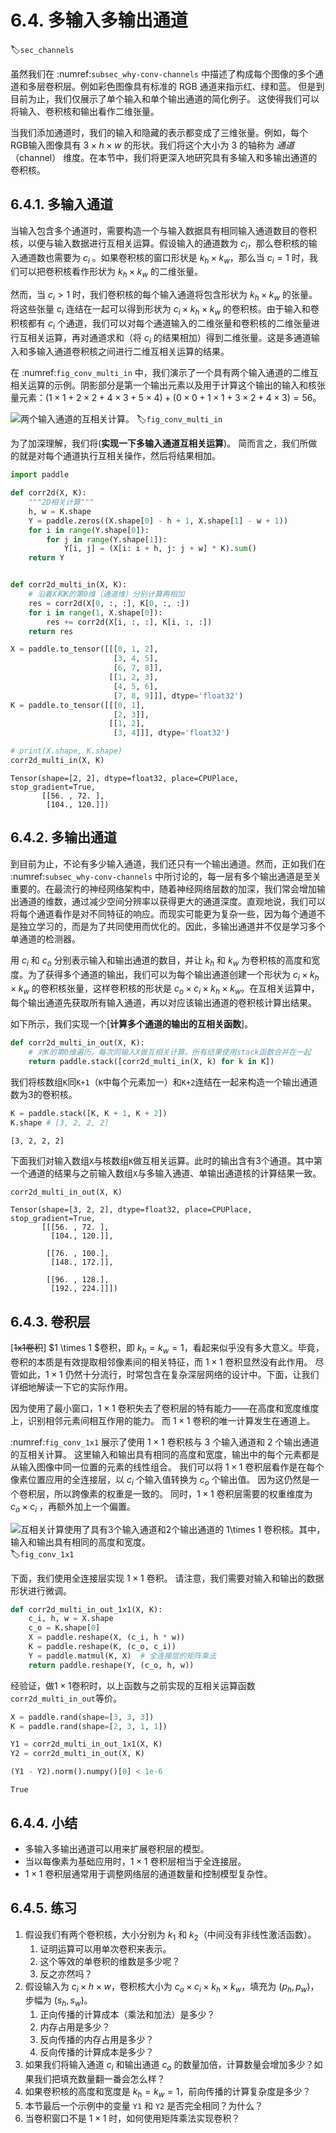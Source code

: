 # 6.4. 多输入多输出通道
:label:`sec_channels`

虽然我们在 :numref:`subsec_why-conv-channels` 中描述了构成每个图像的多个通道和多层卷积层。例如彩色图像具有标准的 RGB 通道来指示红、绿和蓝。
但是到目前为止，我们仅展示了单个输入和单个输出通道的简化例子。
这使得我们可以将输入、卷积核和输出看作二维张量。

当我们添加通道时，我们的输入和隐藏的表示都变成了三维张量。例如，每个RGB输入图像具有 $3\times h\times w$ 的形状。我们将这个大小为 $3$ 的轴称为 *通道*（channel） 维度。在本节中，我们将更深入地研究具有多输入和多输出通道的卷积核。


## 6.4.1. 多输入通道

当输入包含多个通道时，需要构造一个与输入数据具有相同输入通道数目的卷积核，以便与输入数据进行互相关运算。假设输入的通道数为 $c_i$，那么卷积核的输入通道数也需要为 $c_i$ 。如果卷积核的窗口形状是 $k_h\times k_w$，那么当 $c_i=1$ 时，我们可以把卷积核看作形状为 $k_h\times k_w$ 的二维张量。

然而，当 $c_i>1$ 时，我们卷积核的每个输入通道将包含形状为 $k_h\times k_w$ 的张量。将这些张量 $c_i$ 连结在一起可以得到形状为 $c_i\times k_h\times k_w$ 的卷积核。由于输入和卷积核都有 $c_i$ 个通道，我们可以对每个通道输入的二维张量和卷积核的二维张量进行互相关运算，再对通道求和（将 $c_i$ 的结果相加）得到二维张量。这是多通道输入和多输入通道卷积核之间进行二维互相关运算的结果。

在 :numref:`fig_conv_multi_in` 中，我们演示了一个具有两个输入通道的二维互相关运算的示例。阴影部分是第一个输出元素以及用于计算这个输出的输入和核张量元素：$(1\times1+2\times2+4\times3+5\times4)+(0\times0+1\times1+3\times2+4\times3)=56$。

![两个输入通道的互相关计算。](../img/conv-multi-in.svg)
:label:`fig_conv_multi_in`

为了加深理解，我们将(**实现一下多输入通道互相关运算**)。
简而言之，我们所做的就是对每个通道执行互相关操作，然后将结果相加。



```python
import paddle

def corr2d(X, K):
    """2D相关计算"""
    h, w = K.shape  
    Y = paddle.zeros((X.shape[0] - h + 1, X.shape[1] - w + 1))
    for i in range(Y.shape[0]):
        for j in range(Y.shape[1]):
            Y[i, j] = (X[i: i + h, j: j + w] * K).sum()
    return Y


def corr2d_multi_in(X, K):
    # 沿着X和K的第0维（通道维）分别计算再相加
    res = corr2d(X[0, :, :], K[0, :, :])
    for i in range(1, X.shape[0]):
        res += corr2d(X[i, :, :], K[i, :, :])
    return res
```


```python
X = paddle.to_tensor([[[0, 1, 2],
                       [3, 4, 5],
                       [6, 7, 8]],
                      [[1, 2, 3],
                       [4, 5, 6],
                       [7, 8, 9]]], dtype='float32')
K = paddle.to_tensor([[[0, 1],
                       [2, 3]],
                      [[1, 2],
                       [3, 4]]], dtype='float32')

# print(X.shape, K.shape)
corr2d_multi_in(X, K)
```




    Tensor(shape=[2, 2], dtype=float32, place=CPUPlace, stop_gradient=True,
           [[56. , 72. ],
            [104., 120.]])



## 6.4.2. 多输出通道

到目前为止，不论有多少输入通道，我们还只有一个输出通道。然而，正如我们在 :numref:`subsec_why-conv-channels` 中所讨论的，每一层有多个输出通道是至关重要的。在最流行的神经网络架构中，随着神经网络层数的加深，我们常会增加输出通道的维数，通过减少空间分辨率以获得更大的通道深度。直观地说，我们可以将每个通道看作是对不同特征的响应。而现实可能更为复杂一些，因为每个通道不是独立学习的，而是为了共同使用而优化的。因此，多输出通道并不仅是学习多个单通道的检测器。

用 $c_i$ 和 $c_o$ 分别表示输入和输出通道的数目，并让 $k_h$ 和 $k_w$ 为卷积核的高度和宽度。为了获得多个通道的输出，我们可以为每个输出通道创建一个形状为 $c_i\times k_h\times k_w$ 的卷积核张量，这样卷积核的形状是 $c_o\times c_i\times k_h\times k_w$。在互相关运算中，每个输出通道先获取所有输入通道，再以对应该输出通道的卷积核计算出结果。

如下所示，我们实现一个[**计算多个通道的输出的互相关函数**]。



```python
def corr2d_multi_in_out(X, K):
    # 对K的第0维遍历，每次同输入X做互相关计算。所有结果使用stack函数合并在一起
    return paddle.stack([corr2d_multi_in(X, k) for k in K])
```

我们将核数组`K`同`K+1`（`K`中每个元素加一）和`K+2`连结在一起来构造一个输出通道数为3的卷积核。


```python
K = paddle.stack([K, K + 1, K + 2])
K.shape # [3, 2, 2, 2]
```




    [3, 2, 2, 2]



下面我们对输入数组`X`与核数组`K`做互相关运算。此时的输出含有3个通道。其中第一个通道的结果与之前输入数组`X`与多输入通道、单输出通道核的计算结果一致。


```python
corr2d_multi_in_out(X, K)
```




    Tensor(shape=[3, 2, 2], dtype=float32, place=CPUPlace, stop_gradient=True,
           [[[56. , 72. ],
             [104., 120.]],

            [[76. , 100.],
             [148., 172.]],

            [[96. , 128.],
             [192., 224.]]])



## 6.4.3. 卷积层

[~~1x1卷积~~]
$1 \times 1 $卷积，即 $k_h = k_w = 1$，看起来似乎没有多大意义。毕竟，卷积的本质是有效提取相邻像素间的相关特征，而 $1 \times 1$ 卷积显然没有此作用。
尽管如此，$1 \times 1$ 仍然十分流行，时常包含在复杂深层网络的设计中。下面，让我们详细地解读一下它的实际作用。

因为使用了最小窗口，$1\times 1$ 卷积失去了卷积层的特有能力——在高度和宽度维度上，识别相邻元素间相互作用的能力。
而 $1\times 1$ 卷积的唯一计算发生在通道上。

:numref:`fig_conv_1x1` 展示了使用 $1\times 1$ 卷积核与 $3$ 个输入通道和 $2$ 个输出通道的互相关计算。
这里输入和输出具有相同的高度和宽度，输出中的每个元素都是从输入图像中同一位置的元素的线性组合。
我们可以将 $1\times 1$ 卷积层看作是在每个像素位置应用的全连接层，以 $c_i$ 个输入值转换为 $c_o$ 个输出值。
因为这仍然是一个卷积层，所以跨像素的权重是一致的。
同时，$1\times 1$ 卷积层需要的权重维度为 $c_o\times c_i$ ，再额外加上一个偏置。


![互相关计算使用了具有3个输入通道和2个输出通道的 $1\times 1$ 卷积核。其中，输入和输出具有相同的高度和宽度。](../img/conv-1x1.svg)
:label:`fig_conv_1x1`

下面，我们使用全连接层实现 $1 \times 1$ 卷积。
请注意，我们需要对输入和输出的数据形状进行微调。



```python
def corr2d_multi_in_out_1x1(X, K):
    c_i, h, w = X.shape
    c_o = K.shape[0]
    X = paddle.reshape(X, (c_i, h * w))
    K = paddle.reshape(K, (c_o, c_i))
    Y = paddle.matmul(K, X)  # 全连接层的矩阵乘法
    return paddle.reshape(Y, (c_o, h, w))
```

经验证，做$1\times 1$卷积时，以上函数与之前实现的互相关运算函数`corr2d_multi_in_out`等价。


```python
X = paddle.rand(shape=[3, 3, 3])
K = paddle.rand(shape=[2, 3, 1, 1])

Y1 = corr2d_multi_in_out_1x1(X, K)
Y2 = corr2d_multi_in_out(X, K)

(Y1 - Y2).norm().numpy()[0] < 1e-6
```




    True



## 6.4.4. 小结

* 多输入多输出通道可以用来扩展卷积层的模型。
* 当以每像素为基础应用时，$1\times 1$ 卷积层相当于全连接层。
* $1\times 1$ 卷积层通常用于调整网络层的通道数量和控制模型复杂性。

## 6.4.5. 练习

1. 假设我们有两个卷积核，大小分别为 $k_1$ 和 $k_2$（中间没有非线性激活函数）。
    1. 证明运算可以用单次卷积来表示。
    1. 这个等效的单卷积的维数是多少呢？
    1. 反之亦然吗？
1. 假设输入为 $c_i\times h\times w$，卷积核大小为 $c_o\times c_i\times k_h\times k_w$，填充为 $(p_h, p_w)$，步幅为 $(s_h, s_w)$。
    1. 正向传播的计算成本（乘法和加法）是多少？
    1. 内存占用是多少？
    1. 反向传播的内存占用是多少？
    1. 反向传播的计算成本是多少？
1. 如果我们将输入通道 $c_i$ 和输出通道 $c_o$ 的数量加倍，计算数量会增加多少？如果我们把填充数量翻一番会怎么样？
1. 如果卷积核的高度和宽度是 $k_h=k_w=1$，前向传播的计算复杂度是多少？
1. 本节最后一个示例中的变量 `Y1` 和 `Y2` 是否完全相同？为什么？
1. 当卷积窗口不是 $1\times 1$ 时，如何使用矩阵乘法实现卷积？
